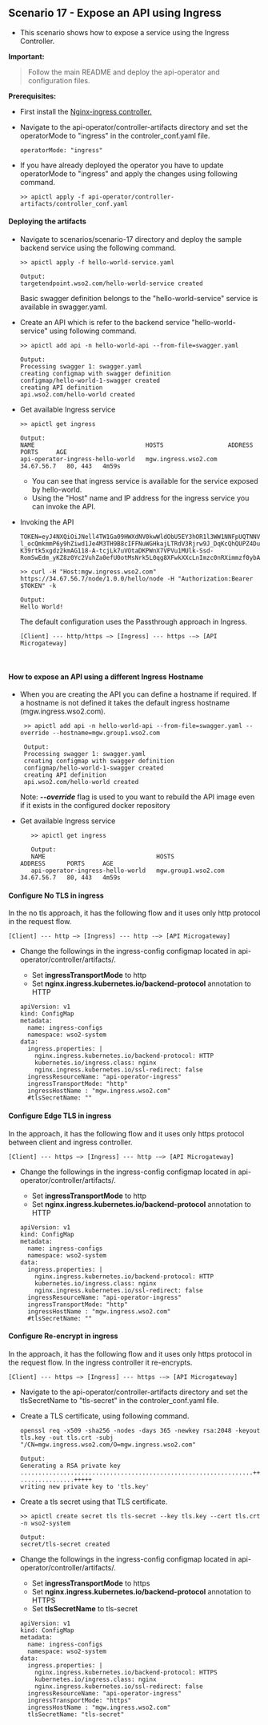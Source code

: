 ## Scenario 17 - Expose an API using Ingress

- This scenario shows how to expose a service using the Ingress Controller.

**Important:**
> Follow the main README and deploy the api-operator and configuration files.

**Prerequisites:**
- First install the [Nginx-ingress controller.](https://kubernetes.github.io/ingress-nginx/deploy/)
- Navigate to the api-operator/controller-artifacts directory and set the operatorMode to "ingress" in the 
  controler_conf.yaml file.
  
  ```
  operatorMode: "ingress"
  ```
- If you have already deployed the operator you have to update operatorMode to "ingress" and apply the changes using
  following command.
  ```
  >> apictl apply -f api-operator/controller-artifacts/controller_conf.yaml
  ```
  
#### Deploying the artifacts

- Navigate to scenarios/scenario-17 directory and deploy the sample backend service using the following command.
    ```
    >> apictl apply -f hello-world-service.yaml
    
    Output:
    targetendpoint.wso2.com/hello-world-service created
    ```
    Basic swagger definition belongs to the "hello-world-service" service is available in swagger.yaml.

- Create an API which is refer to the backend service "hello-world-service" using following command.
    
    ```
    >> apictl add api -n hello-world-api --from-file=swagger.yaml
    
    Output:
    Processing swagger 1: swagger.yaml
    creating configmap with swagger definition
    configmap/hello-world-1-swagger created
    creating API definition
    api.wso2.com/hello-world created
    ```

 - Get available Ingress service
 
    ```
    >> apictl get ingress
    
    Output:
    NAME                               HOSTS                  ADDRESS      PORTS     AGE
    api-operator-ingress-hello-world   mgw.ingress.wso2.com   34.67.56.7   80, 443   4m59s
    ```
    - You can see that ingress service is available for the service exposed by hello-world.
    - Using the "Host" name and IP address for the ingress service you can invoke the API.
    
 - Invoking the API 
 
    ```
    TOKEN=eyJ4NXQiOiJNell4TW1Ga09HWXdNV0kwWldObU5EY3hOR1l3WW1NNFpUQTNNV0kyTkRBelpHUXpOR00wWkdSbE5qSmtPREZrWkRSaU9URmtNV0ZoTXpVMlpHVmxOZyIsImtpZCI6Ik16WXhNbUZrT0dZd01XSTBaV05tTkRjeE5HWXdZbU00WlRBM01XSTJOREF6WkdRek5HTTBaR1JsTmpKa09ERmtaRFJpT1RGa01XRmhNelUyWkdWbE5nX1JTMjU2IiwiYWxnIjoiUlMyNTYifQ.eyJzdWIiOiJhZG1pbkBjYXJib24uc3VwZXIiLCJhdWQiOiJKRmZuY0djbzRodGNYX0xkOEdIVzBBR1V1ME1hIiwibmJmIjoxNTk3MjExOTUzLCJhenAiOiJKRmZuY0djbzRodGNYX0xkOEdIVzBBR1V1ME1hIiwic2NvcGUiOiJhbV9hcHBsaWNhdGlvbl9zY29wZSBkZWZhdWx0IiwiaXNzIjoiaHR0cHM6XC9cL3dzbzJhcGltOjMyMDAxXC9vYXV0aDJcL3Rva2VuIiwiZXhwIjoxOTMwNTQ1Mjg2LCJpYXQiOjE1OTcyMTE5NTMsImp0aSI6IjMwNmI5NzAwLWYxZjctNDFkOC1hMTg2LTIwOGIxNmY4NjZiNiJ9.UIx-l_ocQmkmmP6y9hZiwd1Je4M3TH9B8cIFFNuWGHkajLTRdV3Rjrw9J_DqKcQhQUPZ4DukME41WgjDe5L6veo6Bj4dolJkrf2Xx_jHXUO_R4dRX-K39rtk5xgdz2kmAG118-A-tcjLk7uVOtaDKPWnX7VPVu1MUlk-Ssd-RomSwEdm_yKZ8z0Yc2VuhZa0efU0otMsNrk5L0qg8XFwkXXcLnImzc0nRXimmzf0ybAuf1GLJZyou3UUTHdTNVAIKZEFGMxw3elBkGcyRswzBRxm1BrIaU9Z8wzeEv4QZKrC5NpOpoNJPWx9IgmKdK2b3kIWJEFreT3qyoGSBrM49Q
    ```
    
    ```
    >> curl -H "Host:mgw.ingress.wso2.com" https://34.67.56.7/node/1.0.0/hello/node -H "Authorization:Bearer $TOKEN" -k
    
    Output:
    Hello World!
    ```
   
   The default configuration uses the Passthrough approach in Ingress.
   
   ```
   [Client] --- http/https —> [Ingress] --- https -—> [API Microgateway]
   ```
<br>

#### How to expose an API using a different Ingress Hostname

- When you are creating the API you can define a hostname if required. If a hostname is not defined
it takes the default ingress hostname (mgw.ingress.wso2.com).

   ```
    >> apictl add api -n hello-world-api --from-file=swagger.yaml --override --hostname=mgw.group1.wso2.com
    
    Output:
    Processing swagger 1: swagger.yaml
    creating configmap with swagger definition
    configmap/hello-world-1-swagger created
    creating API definition
    api.wso2.com/hello-world created
   ```
   Note: ***--override*** flag is used to you want to rebuild the API image even if it exists in the configured docker repository

- Get available Ingress service
   
   ```
      >> apictl get ingress
      
      Output:
      NAME                               HOSTS                  ADDRESS      PORTS     AGE
      api-operator-ingress-hello-world   mgw.group1.wso2.com   34.67.56.7   80, 443   4m59s
   ```

#### Configure No TLS in ingress

In the no tls approach, it has the following flow and it uses only http protocol in the request flow.

```
[Client] --- http —> [Ingress] --- http -—> [API Microgateway]
```

- Change the followings in the ingress-config configmap located in api-operator/controller/artifacts/.

    - Set **ingressTransportMode** to http
    - Set **nginx.ingress.kubernetes.io/backend-protocol** annotation to HTTP
    
     ```
     apiVersion: v1
     kind: ConfigMap
     metadata:
       name: ingress-configs
       namespace: wso2-system
     data:
       ingress.properties: |
         nginx.ingress.kubernetes.io/backend-protocol: HTTP
         kubernetes.io/ingress.class: nginx
         nginx.ingress.kubernetes.io/ssl-redirect: false
       ingressResourceName: "api-operator-ingress"
       ingressTransportMode: "http"
       ingressHostName : "mgw.ingress.wso2.com"
       #tlsSecretName: ""
     ```

#### Configure Edge TLS in ingress

In the approach, it has the following flow and it uses only https protocol between client and ingress controller.

```
[Client] --- https —> [Ingress] --- http -—> [API Microgateway]
```

- Change the followings in the ingress-config configmap located in api-operator/controller/artifacts/.

    - Set **ingressTransportMode** to http
    - Set **nginx.ingress.kubernetes.io/backend-protocol** annotation to HTTP
    
     ```
     apiVersion: v1
     kind: ConfigMap
     metadata:
       name: ingress-configs
       namespace: wso2-system
     data:
       ingress.properties: |
         nginx.ingress.kubernetes.io/backend-protocol: HTTP
         kubernetes.io/ingress.class: nginx
         nginx.ingress.kubernetes.io/ssl-redirect: false
       ingressResourceName: "api-operator-ingress"
       ingressTransportMode: "http"
       ingressHostName : "mgw.ingress.wso2.com"
       #tlsSecretName: ""
     ```
  
#### Configure Re-encrypt in ingress 

In the approach, it has the following flow and it uses only https protocol in the request flow. In the ingress controller it re-encrypts. 

```
[Client] --- https —> [Ingress] --- https -—> [API Microgateway]
```

 - Navigate to the api-operator/controller-artifacts directory and set the tlsSecretName to "tls-secret" in the 
   controler_conf.yaml file.
   
 - Create a TLS certificate, using following command.
 
    ```
    openssl req -x509 -sha256 -nodes -days 365 -newkey rsa:2048 -keyout tls.key -out tls.crt -subj "/CN=mgw.ingress.wso2.com/O=mgw.ingress.wso2.com"
    
    Output:
    Generating a RSA private key
    .................................................................+++++
    ...............+++++
    writing new private key to 'tls.key'
    ```
   
 - Create a tls secret using that TLS certificate.
 
    ```
    >> apictl create secret tls tls-secret --key tls.key --cert tls.crt -n wso2-system
    
    Output:
    secret/tls-secret created
    ```
   
- Change the followings in the ingress-config configmap located in api-operator/controller/artifacts/.

    - Set **ingressTransportMode** to https
    - Set **nginx.ingress.kubernetes.io/backend-protocol** annotation to HTTPS
    - Set **tlsSecretName** to tls-secret
    
     ```
     apiVersion: v1
     kind: ConfigMap
     metadata:
       name: ingress-configs
       namespace: wso2-system
     data:
       ingress.properties: |
         nginx.ingress.kubernetes.io/backend-protocol: HTTPS
         kubernetes.io/ingress.class: nginx
         nginx.ingress.kubernetes.io/ssl-redirect: false
       ingressResourceName: "api-operator-ingress"
       ingressTransportMode: "https"
       ingressHostName : "mgw.ingress.wso2.com"
       tlsSecretName: "tls-secret"
     ```
